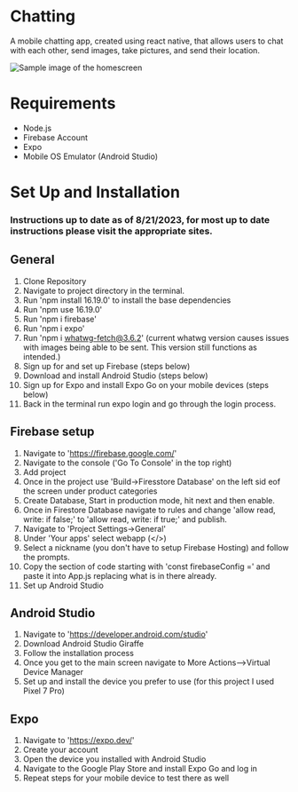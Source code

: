 # Chatting

A mobile chatting app, created using react native, that allows users to chat with each other, send images, take pictures, and send their location.

![Sample image of the homescreen](C:\Users\kurtq\OneDrive\Desktop\code\Chatting\assets\Chat.png)

# Requirements

- Node.js
- Firebase Account
- Expo
- Mobile OS Emulator (Android Studio)

# Set Up and Installation

### Instructions up to date as of 8/21/2023, for most up to date instructions please visit the appropriate sites.

## General

1. Clone Repository
2. Navigate to project directory in the terminal.
3. Run 'npm install 16.19.0' to install the base dependencies
4. Run 'npm use 16.19.0'
5. Run 'npm i firebase'
6. Run 'npm i expo'
7. Run 'npm i whatwg-fetch@3.6.2' (current whatwg version causes issues with images being able to be sent. This version still functions as intended.)
8. Sign up for and set up Firebase (steps below)
9. Download and install Android Studio (steps below)
10. Sign up for Expo and install Expo Go on your mobile devices (steps below)
11. Back in the terminal run expo login and go through the login process.

## Firebase setup

1. Navigate to 'https://firebase.google.com/'
2. Navigate to the console ('Go To Console' in the top right)
3. Add project
4. Once in the project use 'Build->Firesstore Database' on the left sid eof the screen under product categories
5. Create Database, Start in production mode, hit next and then enable.
6. Once in Firestore Database navigate to rules and change 'allow read, write: if false;' to 'allow read, write: if true;' and publish.
7. Navigate to 'Project Settings->General'
8. Under 'Your apps' select webapp (</>)
9. Select a nickname (you don't have to setup Firebase Hosting) and follow the prompts.
10. Copy the section of code starting with 'const firebaseConfig =' and paste it into App.js replacing what is in there already.
11. Set up Android Studio

## Android Studio

1. Navigate to 'https://developer.android.com/studio'
2. Download Android Studio Giraffe
3. Follow the installation process
4. Once you get to the main screen navigate to More Actions-->Virtual Device Manager
5. Set up and install the device you prefer to use (for this project I used Pixel 7 Pro)

## Expo

1. Navigate to 'https://expo.dev/'
1. Create your account
1. Open the device you installed with Android Studio
1. Navigate to the Google Play Store and install Expo Go and log in
1. Repeat steps for your mobile device to test there as well
